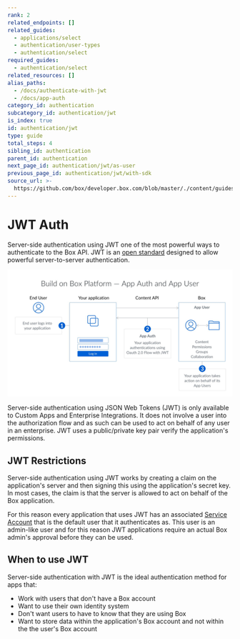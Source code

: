 ```yaml
---
rank: 2
related_endpoints: []
related_guides:
  - applications/select
  - authentication/user-types
  - authentication/select
required_guides:
  - authentication/select
related_resources: []
alias_paths:
  - /docs/authenticate-with-jwt
  - /docs/app-auth
category_id: authentication
subcategory_id: authentication/jwt
is_index: true
id: authentication/jwt
type: guide
total_steps: 4
sibling_id: authentication
parent_id: authentication
next_page_id: authentication/jwt/as-user
previous_page_id: authentication/jwt/with-sdk
source_url: >-
  https://github.com/box/developer.box.com/blob/master/./content/guides/authentication/jwt/index.md
---
```


# JWT Auth

Server-side authentication using JWT one of the most powerful ways to
authenticate to the Box API. JWT is an [open standard](https://jwt.io/)
designed to allow powerful server-to-server authentication.

<ImageFrame border>

![The JWT flow](./jwt-flow.png)

</ImageFrame>

Server-side authentication using JSON Web Tokens (JWT) is only available to
Custom Apps and Enterprise Integrations. It does not involve a user into the
authorization flow and as such can be used to act on behalf of any user in an
enterprise. JWT uses a public/private key pair verify the application's
permissions.

## JWT Restrictions

Server-side authentication using JWT works by creating a claim on the
application's server and then signing this using the application's secret key.
In most cases, the claim is that the server is allowed to act on
behalf of the Box application.

For this reason every application that uses JWT has an associated [Service
Account](g://authentication/user-types) that is the default user that it
authenticates as. This user is an admin-like user and for this
reason JWT applications require an actual Box admin's approval before they can
be used.

## When to use JWT

Server-side authentication with JWT is the ideal authentication method for apps
that:

- Work with users that don't have a Box account
- Want to use their own identity system
- Don't want users to have to know that they are using Box
- Want to store data within the application's Box account and not within the the
user's Box account
